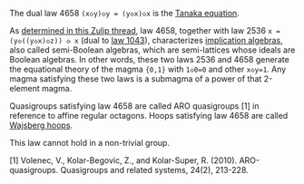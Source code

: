 The dual law 4658 `(x◇y)◇y = (y◇x)◇x` is the [Tanaka equation](http://arxiv.org/abs/2201.07009).

As [determined in this Zulip thread](https://leanprover.zulipchat.com/#narrow/channel/458659-Equational/topic/A.20single.20axiom.20for.20Boolean.20algebra/near/537281668), law 4658, together with law 2536 `x = (y◇((y◇x)◇z)) ◇ x` (dual to [law 1043](https://teorth.github.io/equational_theories/implications/?1043)), characterizes [implication algebras](https://www.jstor.org/stable/43679502), also called semi-Boolean algebras, which are semi-lattices whose ideals are Boolean algebras.  In other words, these two laws 2536 and 4658 generate the equational theory of the magma `{0,1}` with `1◇0=0` and other `x◇y=1`.  Any magma satisfying these two laws is a submagma of a power of that 2-element magma.

Quasigroups satisfying law 4658 are called ARO quasigroups [1] in reference to affine regular octagons.  Hoops satisfying law 4658 are called [Wajsberg hoops](https://math.chapman.edu/~jipsen/structures/doku.php?id=wajsberg_hoops).

This law cannot hold in a non-trivial group.

[1] Volenec, V., Kolar-Begovic, Z., and Kolar-Super, R. (2010). ARO-quasigroups. Quasigroups and related systems, 24(2), 213-228.
